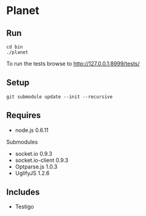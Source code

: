 # Planet

Run
---

	cd bin
	./planet

To run the tests browse to http://127.0.0.1:8999/tests/

Setup
-----

	git submodule update --init --recursive

Requires
--------

  - node.js 0.6.11

Submodules

  - socket.io 0.9.3
  - socket.io-client 0.9.3
  - Optparse.js 1.0.3
  - UglifyJS 1.2.6

Includes
--------

  - Testigo
